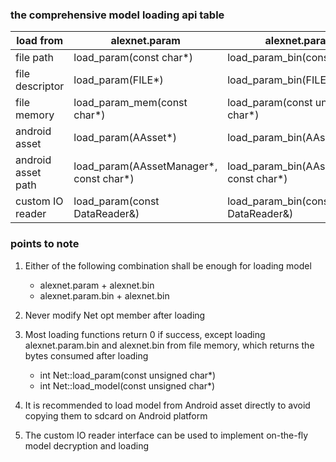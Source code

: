 ### the comprehensive model loading api table

|load from|alexnet.param|alexnet.param.bin|alexnet.bin|
|---|---|---|---|
|file path|load_param(const char*)|load_param_bin(const char*)|load_model(const char*)|
|file descriptor|load_param(FILE*)|load_param_bin(FILE*)|load_model(FILE*)|
|file memory|load_param_mem(const char*)|load_param(const unsigned char*)|load_model(const unsigned char*)|
|android asset|load_param(AAsset*)|load_param_bin(AAsset*)|load_model(AAsset*)|
|android asset path|load_param(AAssetManager*, const char*)|load_param_bin(AAssetManager*, const char*)|load_model(AAssetManager*, const char*)|
|custom IO reader|load_param(const DataReader&)|load_param_bin(const DataReader&)|load_model(const DataReader&)|

### points to note

1. Either of the following combination shall be enough for loading model
    * alexnet.param + alexnet.bin
    * alexnet.param.bin + alexnet.bin

2. Never modify Net opt member after loading

3. Most loading functions return 0 if success, except loading alexnet.param.bin and alexnet.bin from file memory, which returns the bytes consumed after loading
    * int Net::load_param(const unsigned char*)
    * int Net::load_model(const unsigned char*)

4. It is recommended to load model from Android asset directly to avoid copying them to sdcard on Android platform

5. The custom IO reader interface can be used to implement on-the-fly model decryption and loading
